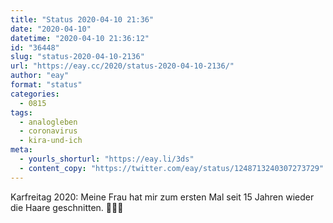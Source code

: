 ```yaml
---
title: "Status 2020-04-10 21:36"
date: "2020-04-10"
datetime: "2020-04-10 21:36:12"
id: "36448"
slug: "status-2020-04-10-2136"
url: "https://eay.cc/2020/status-2020-04-10-2136/"
author: "eay"
format: "status"
categories:
  - 0815
tags:
  - analogleben
  - coronavirus
  - kira-und-ich
meta:
  - yourls_shorturl: "https://eay.li/3ds"
  - content_copy: "https://twitter.com/eay/status/1248713240307273729"
---
```


Karfreitag 2020: Meine Frau hat mir zum ersten Mal seit 15 Jahren wieder die Haare geschnitten. 💇🏻‍♂️
